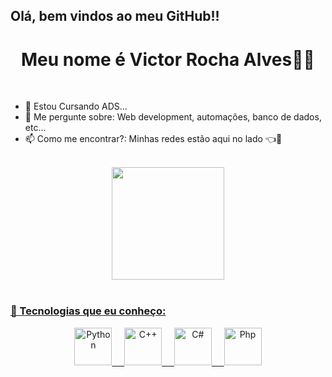 ## Olá, bem vindos ao meu GitHub!!

<h1 align="center"> Meu nome é Victor Rocha Alves👨‍💻</h1> <br>

- 🌱 Estou Cursando ADS...
- 💬 Me pergunte sobre: Web development, automações, banco de dados, etc...
- 📫 Como me encontrar?: Minhas redes estão aqui no lado 👈🙂 <br><br>

<div>
  <a href="https://beacons.ai/victorralves">
  <div align="center">
    <!--<img height="180" src="https://github-readme-stats.vercel.app/api?username=victorralves&show_icons=true&theme=blue_navy" />-->
    <img height="180" src="https://github-readme-stats.vercel.app/api/top-langs/?username=victorralves&layout=compact&theme=blue_navy" />
</div><br>

### 🚀 Tecnologias que eu conheço:
<div align="center">
  <img src="https://cdn.jsdelivr.net/gh/devicons/devicon/icons/python/python-original.svg" alt="Python" width="60" height="60"/>
  &nbsp;&nbsp;&nbsp;
  <img src="https://cdn.jsdelivr.net/gh/devicons/devicon/icons/cplusplus/cplusplus-original.svg" alt="C++" width="60" height="60"/>
  &nbsp;&nbsp;&nbsp;
  <img src="https://cdn.jsdelivr.net/gh/devicons/devicon/icons/csharp/csharp-original.svg" alt="C#" width="60" height="60"/>
  &nbsp;&nbsp;&nbsp;
  <img src="https://cdn.jsdelivr.net/gh/devicons/devicon/icons/php/php-original.svg" alt="Php" width="60" height="60"/>
</div>
